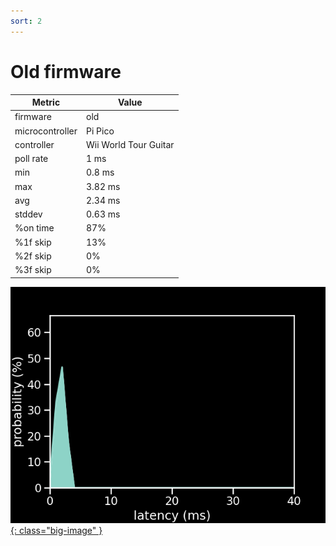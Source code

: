 ```yaml
---
sort: 2
---
```

# Old firmware

| Metric          | Value                 |
| --------------- | --------------------- |
| firmware        | old                   |
| microcontroller | Pi Pico               |
| controller      | Wii World Tour Guitar |
| poll rate       | 1 ms                  |
| min             | 0.8 ms                |
| max             | 3.82 ms               |
| avg             | 2.34 ms               |
| stddev          | 0.63 ms               |
| %on time        | 87%                   |
| %1f skip        | 13%                   |
| %2f skip        | 0%                    |
| %3f skip        | 0%                    |

[![Graph](/assets/images/results/ardwiino_wt_n.png){: class="big-image" }](/assets/images/results/ardwiino_wt_n.png)
